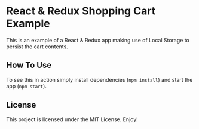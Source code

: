 # React & Redux Shopping Cart Example

This is an example of a React & Redux app making use of Local Storage to persist the cart contents.

## How To Use

To see this in action simply install dependencies (`npm install`) and start the app (`npm start`).

## License

This project is licensed under the MIT License. Enjoy!
